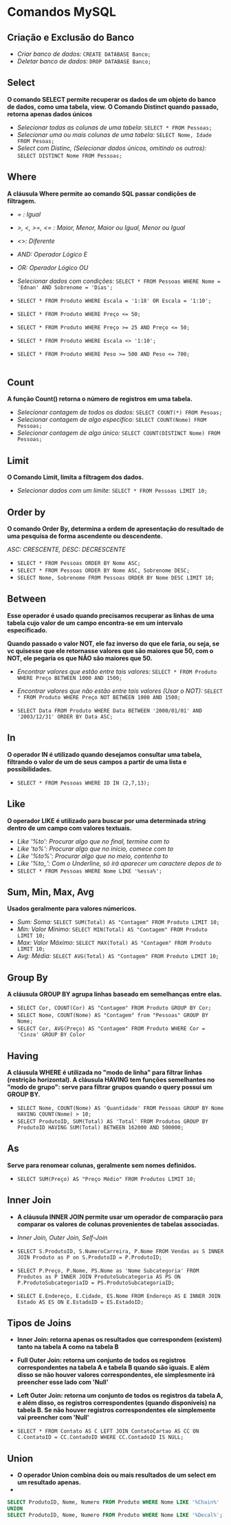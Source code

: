 
# Comandos MySQL 

## Criação e Exclusão do Banco

* *Criar banco de dados:* `CREATE DATABASE Banco;`
* *Deletar banco de dados:* `DROP DATABASE Banco;`

## Select 

**O comando SELECT permite recuperar os dados de um objeto do banco de dados, como uma tabela, view.**
**O Comando Distinct quando passado, retorna apenas dados únicos**

* *Selecionar todas as colunas de uma tabela*: `SELECT * FROM Pessoas;`
* *Selecionar uma ou mais colunas de uma tabela:* `SELECT Nome, Idade FROM Pesoas;`
* *Select com Distinc, (Selecionar dados únicos, omitindo os outros):* `SELECT DISTINCT Nome FROM Pessoas;`

## Where 

**A cláusula Where permite ao comando SQL passar condições de filtragem.**

* *= : Igual*
* *>, <, >=, <= : Maior, Menor, Maior ou Igual, Menor ou Igual*
* *<>: Diferente*
* *AND: Operador Lógico E*
* *OR: Operador Lógico OU*

* *Selecionar dados com condições:* `SELECT * FROM Pessoas WHERE Nome = 'Ednan' AND Sobrenome = 'Dias';`
* `SELECT * FROM Produto WHERE Escala = '1:18' OR Escala = '1:10';`
* `SELECT * FROM Produto WHERE Preço <= 50;`
* `SELECT * FROM Produto WHERE Preço >= 25 AND Preço <= 50;`
* `SELECT * FROM Produto WHERE Escala <> '1:10';`
* `SELECT * FROM Produto WHERE Peso >= 500 AND Peso <= 700;` <br><br>

## Count 

**A função Count() retorna o número de registros em uma tabela.**

* *Selecionar contagem de todos os dados:* `SELECT COUNT(*) FROM Pesoas;`
* *Selecionar contagem de algo especifíco:* `SELECT COUNT(Nome) FROM Pessoas;`
* *Selecionar contagem de algo único:* `SELECT COUNT(DISTINCT Nome) FROM Pessoas;`

## Limit 

**O Comando Limit, limita a filtragem dos dados.**

* *Selecionar dados com um limite:* `SELECT * FROM Pessoas LIMIT 10;`

## Order by

**O comando Order By, determina a ordem de apresentação do resultado de uma pesquisa de forma ascendente ou descendente.**

 *ASC: CRESCENTE, DESC: DECRESCENTE*
* `SELECT * FROM Pessoas ORDER BY Nome ASC;`
* `SELECT * FROM Pessoas ORDER BY Nome ASC, Sobrenome DESC;`
* `SELECT Nome, Sobrenome FROM Pessoas ORDER BY Nome DESC LIMIT 10;`

## Between 

**Esse operador é usado quando precisamos recuperar as linhas de uma tabela cujo valor de um campo encontra-se em um intervalo especificado.**

**Quando passado o valor NOT, ele faz inverso do que ele faria, ou seja, se vc quisesse que ele retornasse valores que são maiores que 50, com o NOT, ele pegaria os que NÂO são maiores que 50.**

* *Encontrar valores que estão entre tais valores:* `SELECT * FROM Produto WHERE Preço BETWEEN 1000 AND 1500;`
* *Encontrar valores que não estão entre tais valores (Usar o NOT):* `SELECT * FROM Produto WHERE Preço NOT BETWEEN 1000 AND 1500;`

* `SELECT Data FROM Produto WHERE Data BETWEEN '2000/01/01' AND '2003/12/31' ORDER BY Data ASC;`

## In 

**O operador IN é utilizado quando desejamos consultar uma tabela, filtrando o valor de um de seus campos a partir de uma lista e possibilidades.**

* `SELECT * FROM Pessoas WHERE ID IN (2,7,13);`

## Like 

**O operador LIKE é utilizado para buscar por uma determinada string dentro de um campo com valores textuais.**

* *Like '%to': Procurar algo que no final, termine com to*
* *Like 'to%': Procurar algo que no inicio, comece com to*
* *Like '%to%': Procurar algo que no meio, contenha to*
* *Like '%to_': Com o Underline, só irá aparecer um caractere depos de to*
* `SELECT * FROM Pessoas WHERE Nome LIKE '%essa%';`


## Sum, Min, Max, Avg

**Usados geralmente para valores númericos.**

* *Sum: Soma:* `SELECT SUM(Total) AS "Contagem" FROM Produto LIMIT 10;`
* *Min: Valor Mínimo:* `SELECT MIN(Total) AS "Contagem" FROM Produto LIMIT 10;`
* *Max: Valor Máximo:* `SELECT MAX(Total) AS "Contagem" FROM Produto LIMIT 10;`
* *Avg: Média:* `SELECT AVG(Total) AS "Contagem" FROM Produto LIMIT 10;`

## Group By 

**A cláusula GROUP BY agrupa linhas baseado em semelhanças entre elas.**

* `SELECT Cor, COUNT(Cor) AS "Contagem" FROM Produto GROUP BY Cor;`
* `SELECT Nome, COUNT(Nome) AS "Contagem" from "Pessoas" GROUP BY Nome;`
* `SELECT Cor, AVG(Preço) AS "Contagem" FROM Produto WHERE Cor = 'Cinza' GROUP BY Color`

## Having 

**A cláusula WHERE é utilizada no "modo de linha" para filtrar linhas (restrição horizontal). A cláusula HAVING tem funções semelhantes no "modo de grupo": serve para filtrar grupos quando o query possui um GROUP BY.**

* `SELECT Nome, COUNT(Nome) AS 'Quantidade' FROM Pessoas GROUP BY Nome HAVING COUNT(Nome) > 10;`
* `SELECT ProdutoID, SUM(Total) AS 'Total' FROM Produtos GROUP BY ProdutoID HAVING SUM(Total) BETWEEN 162000 AND 500000;`

## As 

**Serve para renomear colunas, geralmente sem nomes definidos.**

* `SELECT SUM(Preço) AS "Preço Médio" FROM Produtos LIMIT 10;`


## Inner Join
* **A cláusula INNER JOIN permite usar um operador de comparação para comparar os valores de colunas provenientes de tabelas associadas.**

* *Inner Join, Outer Join, Self-Join*

* `SELECT S.ProdutoID, S.NumeroCarreira, P.Nome FROM Vendas as S INNER JOIN Produto as P on S.ProdutoID = P.ProdutoID;`

* `SELECT P.Preço, P.Nome, PS.Nome as 'Nome Subcategoria' FROM Produtos as P INNER JOIN ProdutoSubcategoria AS PS ON P.ProdutoSubcategoriaID = PS.ProdutoSubcategoriaID;`

* `SELECT E.Endereço, E.Cidade, ES.Nome FROM Endereço AS E INNER JOIN Estado AS ES ON E.EstadoID = ES.EstadoID;`

## Tipos de Joins
* **Inner Join: retorna apenas os resultados que correspondem (existem) tanto na tabela A como na tabela B**
* **Full Outer Join: retorna um conjunto de todos os registros correspondentes na tabela A e tabela B quando são iguais. E além disso se não houver valores correspondentes, ele simplesmente irá preencher esse lado com 'Null'**
* **Left Outer Join: retorna um conjunto de todos os registros da tabela A, e além disso, os registros correspondentes (quando disponíveis) na tabela B. Se não houver registros correspondentes ele simplemente vai preencher com 'Null'**

* `SELECT * FROM Contato AS C LEFT JOIN ContatoCartao AS CC ON C.ContatoID = CC.ContadoID WHERE CC.ContadoID IS NULL;`

## Union
* **O operador Union combina dois ou mais resultados de um select em um resultado apenas.**
* 
~~~sql
SELECT ProdutoID, Nome, Numero FROM Produto WHERE Nome LIKE '%Chain%'
UNION
SELECT ProdutoID, Nome, Numero FROM Produto WHERE Nome LIKE '%Decal%';     
~~~

